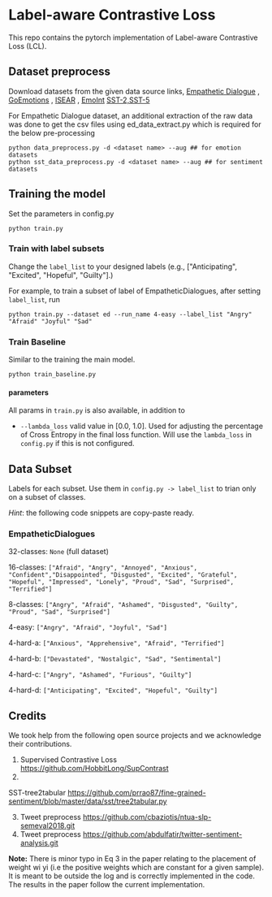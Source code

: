 # Label-aware Contrastive Loss

This repo contains the pytorch implementation of Label-aware Contrastive Loss (LCL).

## Dataset preprocess

Download datasets from the given data source
links, [Empathetic Dialogue](https://github.com/facebookresearch/EmpatheticDialogues.git)
, [GoEmotions](https://github.com/google-research/google-research/tree/master/goemotions)
, [ISEAR](https://www.unige.ch/cisa/research/materials-and-online-research/research-material/)
, [EmoInt](https://saifmohammad.com/WebPages/EmotionIntensity-SharedTask.html) [SST-2,SST-5](https://nlp.stanford.edu/sentiment/index.html)

For Empathetic Dialogue dataset, an additional extraction of the raw data was done to
get the csv files using ed_data_extract.py which is required for the below
pre-processing

```
python data_preprocess.py -d <dataset name> --aug ## for emotion datasets
python sst_data_preprocess.py -d <dataset name> --aug ## for sentiment datasets
```

## Training the model

Set the parameters in config.py

```
python train.py
```

### Train with label subsets

Change the `label_list` to your designed labels (e.g., ["Anticipating", "Excited",
"Hopeful", "Guilty"].)

For example, to train a subset of label of EmpatheticDialogues, after setting
`label_list`, run

```
python train.py --dataset ed --run_name 4-easy --label_list "Angry" "Afraid" "Joyful" "Sad"
```

### Train Baseline

Similar to the training the main model.

```shell
python train_baseline.py
```

#### parameters

All params in `train.py` is also available, in addition to

- `--lambda_loss` valid value in [0.0, 1.0].
Used for adjusting the percentage of Cross
Entropy in the final loss function. Will use the `lambda_loss` in `config.py` if this
is not configured.

## Data Subset

Labels for each subset. Use them in `config.py -> label_list` to trian only on a
subset of classes.

_Hint_: the following code snippets are copy-paste ready.

### EmpatheticDialogues

32-classes: `None` (full dataset)

16-classes: `["Afraid", "Angry", "Annoyed", "Anxious", "Confident","Disappointed", "Disgusted", "Excited", "Grateful", "Hopeful", "Impressed", "Lonely", "Proud", "Sad", "Surprised", "Terrified"]`

8-classes: `["Angry", "Afraid", "Ashamed", "Disgusted", "Guilty", "Proud", "Sad", "Surprised"]`

4-easy: `["Angry", "Afraid", "Joyful", "Sad"]`

4-hard-a: `["Anxious", "Apprehensive", "Afraid", "Terrified"]`

4-hard-b: `["Devastated", "Nostalgic", "Sad", "Sentimental"]`

4-hard-c: `["Angry", "Ashamed", "Furious", "Guilty"]`

4-hard-d: `["Anticipating", "Excited", "Hopeful", "Guilty"]`

## Credits

We took help from the following open source projects and we acknowledge their
contributions.

1. Supervised Contrastive Loss <https://github.com/HobbitLong/SupContrast>
2.

SST-tree2tabular <https://github.com/prrao87/fine-grained-sentiment/blob/master/data/sst/tree2tabular.py>

3. Tweet preprocess <https://github.com/cbaziotis/ntua-slp-semeval2018.git>
4. Tweet preprocess <https://github.com/abdulfatir/twitter-sentiment-analysis.git>

**Note:** There is minor typo in Eq 3 in the paper relating to the placement of
weight wi yi (i.e the positive weights which are constant for a given sample). It is
meant to be outside the log and is correctly implemented in the code. The results in
the paper follow the current implementation.
